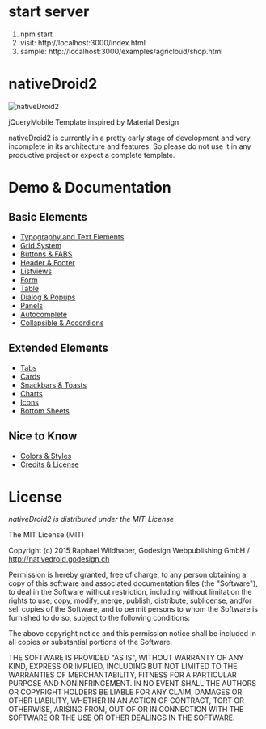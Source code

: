 start server
============

1.	npm start
2.	visit: http://localhost:3000/index.html
3.	sample: http://localhost:3000/examples/agricloud/shop.html

nativeDroid2
============

![nativeDroid2](http://nativedroid.godesign.ch/material/github_banner.jpg)

jQueryMobile Template inspired by Material Design

nativeDroid2 is currently in a pretty early stage of development and very incomplete in its architecture and features. So please do not use it in any productive project or expect a complete template.

Demo & Documentation
====================

Basic Elements
--------------

-	[Typography and Text Elements](http://nd2.godesign.ch/examples/elements/text.html)
-	[Grid System](http://nd2.godesign.ch/examples/elements/grid.html)
-	[Buttons & FABS](http://nd2.godesign.ch/examples/elements/buttons.html)
-	[Header & Footer](http://nd2.godesign.ch/examples/elements/header_footer.html)
-	[Listviews](http://nd2.godesign.ch/examples/elements/listviews.html)
-	[Form](http://nd2.godesign.ch/examples/elements/forms.html)
-	[Table](http://nd2.godesign.ch/examples/elements/tables.html)
-	[Dialog & Popups](http://nd2.godesign.ch/examples/elements/dialog_popups.html)
-	[Panels](http://nd2.godesign.ch/examples/elements/panels.html)
-	[Autocomplete](http://nd2.godesign.ch/examples/elements/autocomplete.html)
-	[Collapsible & Accordions](http://nd2.godesign.ch/examples/elements/collapsible_accordions.html)

Extended Elements
-----------------

-	[Tabs](http://nd2.godesign.ch/examples/extended/tabs.html)
-	[Cards](http://nd2.godesign.ch/examples/extended/cards.html)
-	[Snackbars & Toasts](http://nd2.godesign.ch/examples/extended/toasts.html)
-	[Charts](http://nd2.godesign.ch/examples/extended/charts.html)
-	[Icons](http://nd2.godesign.ch/examples/extended/icons.html)
-	[Bottom Sheets](http://nd2.godesign.ch/examples/extended/bottomsheet.html)

Nice to Know
------------

-	[Colors & Styles](http://nd2.godesign.ch/info/colors_and_styles.html)
-	[Credits & License](http://nd2.godesign.ch/info/credits.html)

License
=======

*nativeDroid2 is distributed under the MIT-License*

The MIT License (MIT)

Copyright (c) 2015 Raphael Wildhaber, Godesign Webpublishing GmbH / http://nativedroid.godesign.ch

Permission is hereby granted, free of charge, to any person obtaining a copy of this software and associated documentation files (the "Software"), to deal in the Software without restriction, including without limitation the rights to use, copy, modify, merge, publish, distribute, sublicense, and/or sell copies of the Software, and to permit persons to whom the Software is furnished to do so, subject to the following conditions:

The above copyright notice and this permission notice shall be included in all copies or substantial portions of the Software.

THE SOFTWARE IS PROVIDED "AS IS", WITHOUT WARRANTY OF ANY KIND, EXPRESS OR IMPLIED, INCLUDING BUT NOT LIMITED TO THE WARRANTIES OF MERCHANTABILITY, FITNESS FOR A PARTICULAR PURPOSE AND NONINFRINGEMENT. IN NO EVENT SHALL THE AUTHORS OR COPYRIGHT HOLDERS BE LIABLE FOR ANY CLAIM, DAMAGES OR OTHER LIABILITY, WHETHER IN AN ACTION OF CONTRACT, TORT OR OTHERWISE, ARISING FROM, OUT OF OR IN CONNECTION WITH THE SOFTWARE OR THE USE OR OTHER DEALINGS IN THE SOFTWARE.
